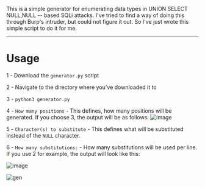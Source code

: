 This is a simple generator for enumerating data types in UNION SELECT NULL,NULL -- based SQLi attacks.
I've tried to find a way of doing this through Burp's intruder, but could not figure it out. So I've just wrote this simple script to do it for me.

---

# Usage
1 - Download the `generator.py` script

2 - Navigate to the directory where you've downloaded it to

3 - `python3 generator.py`

4 - `How many positions` - This defines, how many positions will be generated. If you choose 3, the output will be as follows:
![image](https://github.com/user-attachments/assets/e9d947b7-12ab-440a-9830-845177222a29)

5 - `Character(s) to substitute` - This defines what will be substituted instead of the `NULL` character. 

6 - `How many substitutions:` - How many substitutions will be used per line. If you use 2 for example, the output will look like this:

![image](https://github.com/user-attachments/assets/c780aec2-3bfd-4863-9674-d8233d416794)

![gen](https://github.com/user-attachments/assets/ca4be39e-d72f-46f3-b581-72d23057b837)


